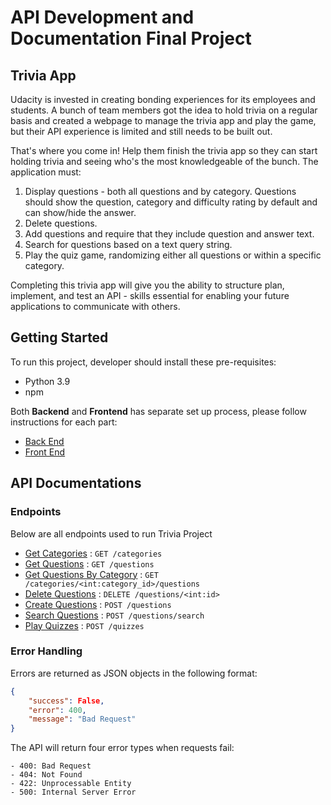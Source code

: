 # API Development and Documentation Final Project

## Trivia App

Udacity is invested in creating bonding experiences for its employees and students. A bunch of team members got the idea to hold trivia on a regular basis and created a webpage to manage the trivia app and play the game, but their API experience is limited and still needs to be built out.

That's where you come in! Help them finish the trivia app so they can start holding trivia and seeing who's the most knowledgeable of the bunch. The application must:

1. Display questions - both all questions and by category. Questions should show the question, category and difficulty rating by default and can show/hide the answer.
2. Delete questions.
3. Add questions and require that they include question and answer text.
4. Search for questions based on a text query string.
5. Play the quiz game, randomizing either all questions or within a specific category.

Completing this trivia app will give you the ability to structure plan, implement, and test an API - skills essential for enabling your future applications to communicate with others.

## Getting Started

To run this project, developer should install these pre-requisites:
- Python 3.9
- npm 

Both **Backend** and **Frontend** has separate set up process, please follow instructions for each part:
- [Back End](backend/README.md)
- [Front End](frontend/README.md)

## API Documentations
### Endpoints

Below are all endpoints used to run Trivia Project 

* [Get Categories](api_documentations/get_categories.md) : `GET /categories`
* [Get Questions](api_documentations/get_questions.md) : `GET /questions`
* [Get Questions By Category](api_documentations/get_questions_by_category.md) : `GET /categories/<int:category_id>/questions`
* [Delete Questions](api_documentations/delete_question.md) : `DELETE /questions/<int:id>`
* [Create Questions](api_documentations/create_question.md) : `POST /questions`
* [Search Questions](api_documentations/search_questions.md) : `POST /questions/search`
* [Play Quizzes](api_documentations/play_quizzes.md) : `POST /quizzes`

### Error Handling
Errors are returned as JSON objects in the following format:
```json
{
    "success": False, 
    "error": 400,
    "message": "Bad Request"
}
```

The API will return four error types when requests fail:
```
- 400: Bad Request
- 404: Not Found
- 422: Unprocessable Entity
- 500: Internal Server Error
```

